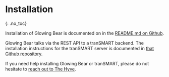 # Installation
{: .no_toc}

Installation of Glowing Bear is documented on in the
[README.md on Github](https://github.com/thehyve/glowing-bear#how-to-install).

Glowing Bear talks via the REST API to a tranSMART backend. The installation
instructions for the tranSMART server is documented in
[that Github repository](https://github.com/thehyve/transmart-core/tree/dev/docs#transmart-171-installation).

If you need help installing Glowing Bear or tranSMART, please do not hesitate to
[reach out to The Hyve](https://thehyve.nl/contact/).
